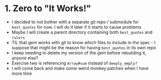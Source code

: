 # 1. Zero to "It Works!"

- I decided to not bother with a separate git repo / submodule for `best_quotes` for now. I will do it later if it starts to cause problems
- Maybe I will create a parent directory containing both `best_quotes` and `rulers`
- TIL that gem works with git to know which files to include in the spec - I suppose that might be the reason for having `best_quotes` in its own repo
- I keep needing to delete my version of the gem before rebuilding it, anyone else?
- Exercise two is referencing `Array#sum` instead of `deeply_empty?`
- I will come back and make some weird monkey patches when I have more time